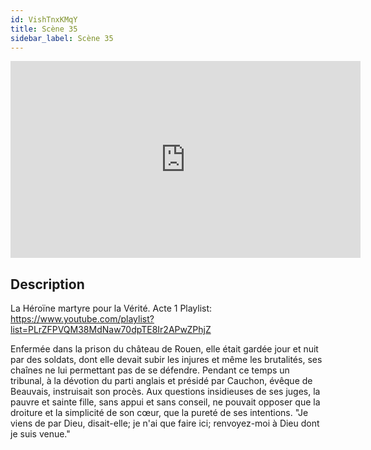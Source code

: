 ```yaml
---
id: VishTnxKMqY
title: Scène 35
sidebar_label: Scène 35
---
```


<iframe
  width="560"
  height="315"
  src="https://www.youtube.com/embed/VishTnxKMqY"
  title="YouTube video player"
  frameborder="0"
  allow="accelerometer; autoplay; clipboard-write; encrypted-media; gyroscope; picture-in-picture; web-share"
  referrerpolicy="strict-origin-when-cross-origin"
  allowfullscreen
></iframe>

## Description

La Héroïne martyre pour la Vérité. Acte 1
Playlist: https://www.youtube.com/playlist?list=PLrZFPVQM38MdNaw70dpTE8Ir2APwZPhjZ

Enfermée dans la prison du château de Rouen, elle était gardée jour et nuit par des soldats, dont elle devait subir les injures et même les brutalités, ses chaînes ne lui permettant pas de se défendre. Pendant ce temps un tribunal, à la dévotion du parti anglais et présidé par Cauchon, évêque de Beauvais, instruisait son procès. Aux questions insidieuses de ses juges, la pauvre et sainte fille, sans appui et sans conseil, ne pouvait opposer que la droiture et la simplicité de son cœur, que la pureté de ses intentions. 
"Je viens de par Dieu, disait-elle; je n'ai que faire ici; renvoyez-moi à Dieu dont je suis venue."

